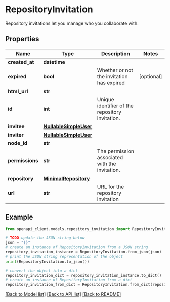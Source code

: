 # RepositoryInvitation

Repository invitations let you manage who you collaborate with.

## Properties

Name | Type | Description | Notes
------------ | ------------- | ------------- | -------------
**created_at** | **datetime** |  | 
**expired** | **bool** | Whether or not the invitation has expired | [optional] 
**html_url** | **str** |  | 
**id** | **int** | Unique identifier of the repository invitation. | 
**invitee** | [**NullableSimpleUser**](NullableSimpleUser.md) |  | 
**inviter** | [**NullableSimpleUser**](NullableSimpleUser.md) |  | 
**node_id** | **str** |  | 
**permissions** | **str** | The permission associated with the invitation. | 
**repository** | [**MinimalRepository**](MinimalRepository.md) |  | 
**url** | **str** | URL for the repository invitation | 

## Example

```python
from openapi_client.models.repository_invitation import RepositoryInvitation

# TODO update the JSON string below
json = "{}"
# create an instance of RepositoryInvitation from a JSON string
repository_invitation_instance = RepositoryInvitation.from_json(json)
# print the JSON string representation of the object
print(RepositoryInvitation.to_json())

# convert the object into a dict
repository_invitation_dict = repository_invitation_instance.to_dict()
# create an instance of RepositoryInvitation from a dict
repository_invitation_from_dict = RepositoryInvitation.from_dict(repository_invitation_dict)
```
[[Back to Model list]](../README.md#documentation-for-models) [[Back to API list]](../README.md#documentation-for-api-endpoints) [[Back to README]](../README.md)


